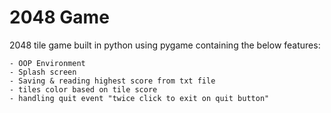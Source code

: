 # 2048 Game
2048 tile game built in python using pygame containing the below features:

    - OOP Environment
    - Splash screen
    - Saving & reading highest score from txt file
    - tiles color based on tile score
    - handling quit event "twice click to exit on quit button"
 
